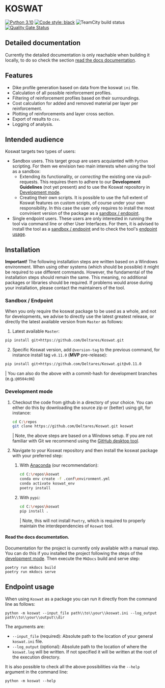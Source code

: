 # KOSWAT
[![Python 3.10](https://img.shields.io/badge/Python-3.10-blue.svg)](https://www.python.org/downloads/release/python-3106/)
[![Code style: black](https://img.shields.io/badge/code%20style-black-000000.svg)](https://github.com/psf/black)
![TeamCity build status](https://dpcbuild.deltares.nl/app/rest/builds/buildType:id:Koswat_ContinuousIntegrationBuild_RunFastTests/statusIcon.svg)
[![Quality Gate Status](https://sonarcloud.io/api/project_badges/measure?project=Deltares_Koswat&metric=alert_status&token=87fdd0648c19800b4b5fc11334461a7fb602bf20)](https://sonarcloud.io/summary/new_code?id=Deltares_Koswat)
<!--  These tags won't work while being private.
![GitHub release (latest by date)](https://img.shields.io/github/v/release/Deltares/Koswat)
![GitHub tag (latest by date)](https://img.shields.io/github/v/tag/Deltares/Koswat) -->

## Detailed documentation

Currently the detailed documentation is only reachable when building it locally, to do so check the section [read the docs documentation](#read-the-docs-documentation).

## Features

- Dike profile generation based on data from the koswat `ini` file.
- Calculation of all possible reinforcement profiles.
- Filtering of reinforcement profiles based on their surroundings.
- Cost calculation for added and removed material per layer per reinforcement.
- Plotting of reinforcements and layer cross section.
- Export of results to `csv`.
- Logging of analysis.

## Intended audience
Koswat targets two types of users:
- Sandbox users. This target group are users acquianted with `Python` scripting. For them we envision two main interests when using the tool as a sandbox:
    - Extending its functionality, or _correcting_ the existing one via pull-requests. This requires them to adhere to our __Development Guidelines__ (not yet present) and to use the Koswat repository in [Development mode](#development-mode).
    - Creating their own scripts. It is possible to use the full extent of Koswat features on custom scripts, of course under your own responsibility. In this case the user only requires to install the most convinient version of the package as a [sandbox / endpoint](#sandbox--endpoint).
- Single endpoint users. These users are only interested in running the tool via command line or other User Interfaces. For them, it is advised to install the tool as a [sandbox / endpoint](#sandbox--endpoint) and to check the tool's [endpoint usage](#endpoint-usage).


## Installation

__Important!__ The following installation steps are written based on a Windows environment. When using other systems (which should be possible) it might be required to use different commands. However, the fundamental of the installation steps should remain the same. This meaning, no additional packages or libraries should be required. If problems would arose during your installation, please contact the maintainers of the tool.

### Sandbox / Endpoint

When you only require the koswat package to be used as a whole, and not for developments, we advise to directly use the latest greatest release, or directly the latest available version from `Master` as follows:

1. Latest available `Master`:
```bash
pip install git+https://github.com/Deltares/Koswat.git
```

2. Specific Koswat version, add `@version-tag` to the previous command, for instance install tag `v0.11.0` (__MVP__ pre-release):
```bash
pip install git+https://github.com/Deltares/Koswat.git@v0.11.0
```
| You can also do the above with a commit-hash for development branches (e.g.:`@0504c06`)



### Development mode
1. Checkout the code from github in a directory of your choice. You can either do this by downloading the source zip or (better) using git, for instance:
    ```bash
    cd C:\repos
    git clone https://github.com/Deltares/Koswat.git koswat
    ```
    | Note, the above steps are based on a Windows setup. If you are not familiar with Git we recommend using the [GitHub desktop tool](https://desktop.github.com/).

2. Navigate to your Koswat repository and then install the koswat package with your preferred step:

    1. With [Anaconda](https://www.anaconda.com/) (our recommendation):    
        ```bash
        cd C:\repos\koswat
        conda env create -f .conf\environment.yml
        conda activate koswat_env
        poetry install
        ```
    2. With `pypi`:
        ```bash
        cd C:\repos\koswat
        pip install .
        ```
        | Note, this will not install `Poetry`, which is required to properly maintain the interdependencies of `Koswat` tool.

#### Read the docs documentation.

Documentation for the project is currently only available with a manual step. You can do this if you installed the project following the steps of the [development mode](#development-mode). Then execute the `MkDocs` build and serve step:
```cli
poetry run mkdocs build
poetry run mkdocs serve
```

## Endpoint usage
 
When using `Koswat` as a package you can run it directly from the command line as follows:

```cli
python -m koswat --input_file path\\to\\your\\koswat.ini --log_output path\\to\\your\\output\\dir
```
The arguments are:
- `--input_file` (required): Absolute path to the location of your general `koswat.ini` file.
- `--log_output` (optional): Absolute path to the location of where the `koswat.log` will be written. If not specified it will be written at the root of the execution directory.

It is also possible to check all the above possibilities via the `--help` argument in the command line:
```cli
python -m koswat --help
```